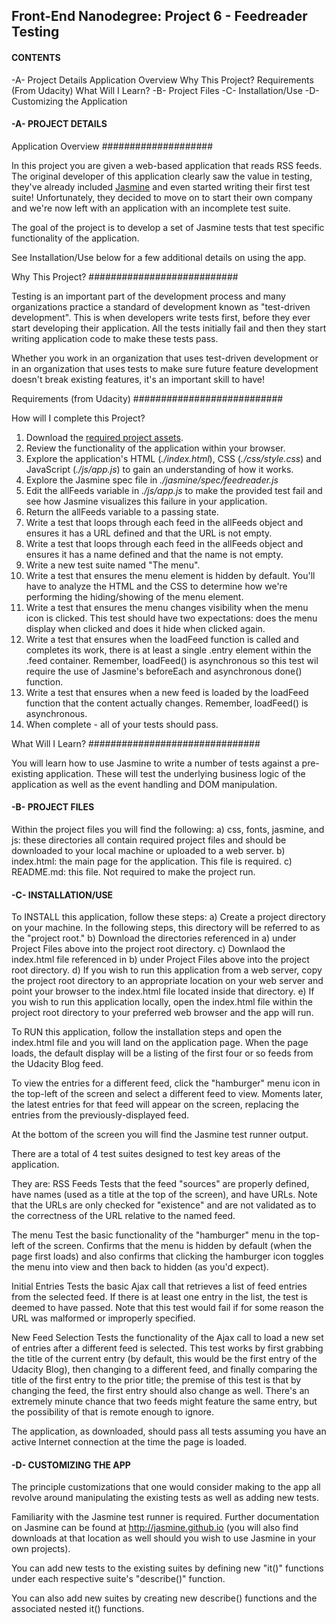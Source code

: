## Front-End Nanodegree: Project 6 - Feedreader Testing


#### CONTENTS ####

-A- Project Details
        Application Overview
        Why This Project?
        Requirements (From Udacity)
        What Will I Learn?
-B- Project Files
-C- Installation/Use
-D- Customizing the Application


#### -A- PROJECT DETAILS ####

Application Overview
####################

In this project you are given a web-based application that reads RSS feeds. The 
original developer of this application clearly saw the value in testing, they've 
already included [Jasmine](http://jasmine.github.io/) and even started writing 
their first test suite! Unfortunately, they decided to move on to start their 
own company and we're now left with an application with an incomplete test suite.

The goal of the project is to develop a set of Jasmine tests that test specific
functionality of the application.


See Installation/Use below for a few additional details on using the app.

Why This Project?
###########################

Testing is an important part of the development process and many organizations 
practice a standard of development known as "test-driven development". This is 
when developers write tests first, before they ever start developing their 
application. All the tests initially fail and then they start writing application 
code to make these tests pass.

Whether you work in an organization that uses test-driven development or in an 
organization that uses tests to make sure future feature development doesn't 
break existing features, it's an important skill to have!

Requirements (from Udacity)
###########################

How will I complete this Project?

1. Download the [required project assets](http://github.com/udacity/frontend-nanodegree-feedreader).
2. Review the functionality of the application within your browser.
3. Explore the application's HTML (*./index.html*), CSS (*./css/style.css*) and JavaScript (*./js/app.js*) to gain an understanding of how it works.
4. Explore the Jasmine spec file in *./jasmine/spec/feedreader.js*
5. Edit the allFeeds variable in *./js/app.js* to make the provided test fail and see how Jasmine visualizes this failure in your application.
6. Return the allFeeds variable to a passing state.
7. Write a test that loops through each feed in the allFeeds object and ensures it has a URL defined and that the URL is not empty.
8. Write a test that loops through each feed in the allFeeds object and ensures it has a name defined and that the name is not empty.
9. Write a new test suite named "The menu".
10. Write a test that ensures the menu element is hidden by default. You'll have to analyze the HTML and the CSS to determine how we're performing the hiding/showing of the menu element.
11. Write a test that ensures the menu changes visibility when the menu icon is clicked. This test should have two expectations: does the menu display when clicked and does it hide when clicked again.
12. Write a test that ensures when the loadFeed function is called and completes its work, there is at least a single .entry element within the .feed container. Remember, loadFeed() is asynchronous so this test wil require the use of Jasmine's beforeEach and asynchronous done() function.
13. Write a test that ensures when a new feed is loaded by the loadFeed function that the content actually changes. Remember, loadFeed() is asynchronous.
14. When complete - all of your tests should pass.


What Will I Learn?
###############################

You will learn how to use Jasmine to write a number of tests against a 
pre-existing application. These will test the underlying business logic of the 
application as well as the event handling and DOM manipulation.


#### -B- PROJECT FILES ####

Within the project files you will find the following:
a)  css, fonts, jasmine, and js: these directories all contain required
    project files and should be downloaded to your local machine or uploaded
    to a web server.
b)  index.html: the main page for the application. This file is required.
c)  README.md: this file. Not required to make the project run.
    
    
#### -C- INSTALLATION/USE ####

To INSTALL this application, follow these steps:
a)  Create a project directory on your machine. In the following steps,
    this directory will be referred to as the "project root."
b)  Download the directories referenced in a) under Project Files above into
    the project root directory.
c)  Downlaod the index.html file referenced in b) under Project Files above
    into the project root directory.
d)  If you wish to run this application from a web server, copy the project
    root directory to an appropriate location on your web server and point your
    browser to the index.html file located inside that directory.
e)  If you wish to run this application locally, open the index.html file within
    the project root directory to your preferred web browser and the app will
    run.
    
To RUN this application, follow the installation steps and open the index.html
file and you will land on the application page. When the page loads, the
default display will be a listing of the first four or so feeds from the
Udacity Blog feed.

To view the entries for a different feed, click the "hamburger" menu icon
in the top-left of the screen and select a different feed to view. Moments
later, the latest entries for that feed will appear on the screen, replacing
the entries from the previously-displayed feed.

At the bottom of the screen you will find the Jasmine test runner output.

There are a total of 4 test suites designed to test key areas of the application.

They are:
RSS Feeds
    Tests that the feed "sources" are properly defined, have names (used as
    a title at the top of the screen), and have URLs. Note that the URLs
    are only checked for "existence" and are not validated as to the correctness
    of the URL relative to the named feed.
    
The menu
    Test the basic functionality of the "hamburger" menu in the top-left of
    the screen. Confirms that the menu is hidden by default (when the page
    first loads) and also confirms that clicking the hamburger icon toggles
    the menu into view and then back to hidden (as you'd expect).
   
Initial Entries
    Tests the basic Ajax call that retrieves a list of feed entries from
    the selected feed. If there is at least one entry in the list, the 
    test is deemed to have passed. Note that this test would fail if for 
    some reason the URL was malformed or improperly specified.
    
New Feed Selection
    Tests the functionality of the Ajax call to load a new set of entries
    after a different feed is selected. This test works by first grabbing
    the title of the current entry (by default, this would be the first
    entry of the Udacity Blog), then changing to a different feed, and 
    finally comparing the title of the first entry to the prior title; the
    premise of this test is that by changing the feed, the first entry should
    also change as well. There's an extremely minute chance that two feeds
    might feature the same entry, but the possibility of that is remote enough
    to ignore.
    
The application, as downloaded, should pass all tests assuming you have an
active Internet connection at the time the page is loaded.


#### -D- CUSTOMIZING THE APP ####

The principle customizations that one would consider making to the app all
revolve around manipulating the existing tests as well as adding new tests.

Familiarity with the Jasmine test runner is required. Further documentation
on Jasmine can be found at http://jasmine.github.io (you will also find
downloads at that location as well should you wish to use Jasmine in your
own projects).

You can add new tests to the existing suites by defining new "it()" functions
under each respective suite's "describe()" function.

You can also add new suites by creating new describe() functions and the
associated nested it() functions.